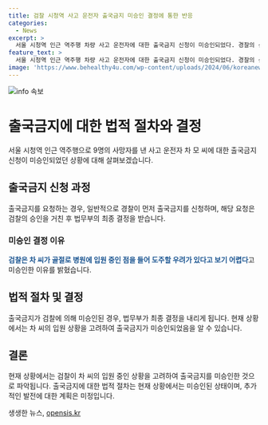 ```yaml
---
title: 검찰 시청역 사고 운전자 출국금지 미승인 결정에 통한 반응
categories:
  - News
excerpt: >
  서울 시청역 인근 역주행 차량 사고 운전자에 대한 출국금지 신청이 미승인되었다. 경찰의 신청은 검찰에 의해 미승인되었으며, 차 씨가 병원에 입원 중이고 도주할 우려가 없다는 이유를 들었다. 9명의 사망자를 낸 사고 운전자에 대한 사회적 관심이 커지고 있는 가운데 이러한 결정에 대한 논란이 예상된다.
feature_text: >
  서울 시청역 인근 역주행 차량 사고 운전자에 대한 출국금지 신청이 미승인되었다. 경찰의 신청은 검찰에 의해 미승인되었으며, 차 씨가 병원에 입원 중이고 도주할 우려가 없다는 이유를 들었다. 9명의 사망자를 낸 사고 운전자에 대한 사회적 관심이 커지고 있는 가운데 이러한 결정에 대한 논란이 예상된다.
image: 'https://www.behealthy4u.com/wp-content/uploads/2024/06/koreanews.jpg'
---
```


<p><img src="https://www.behealthy4u.com/wp-content/uploads/2024/06/koreanews.jpg" alt="info 속보" /></p>

<h1>출국금지에 대한 법적 절차와 결정</h1>

<p data-ke-size="size16">서울 시청역 인근 역주행으로 9명의 사망자를 낸 사고 운전자 차 모 씨에 대한 출국금지 신청이 미승인되었던 상황에 대해 살펴보겠습니다.</p>

<h2 data-ke-size="size26">출국금지 신청 과정</h2>

<p data-ke-size="size16">출국금지를 요청하는 경우, 일반적으로 경찰이 먼저 출국금지를 신청하며, 해당 요청은 검찰의 승인을 거친 후 법무부의 최종 결정을 받습니다.</p>

<h3>미승인 결정 이유</h3>

<p data-ke-size="size16"><b><span style="color: #1a5490;">검찰은 차 씨가 골절로 병원에 입원 중인 점을 들어 도주할 우려가 있다고 보기 어렵다</span></b>고 미승인한 이유를 밝혔습니다.</p>

<h2 data-ke-size="size26">법적 절차 및 결정</h2>

<p data-ke-size="size16">출국금지가 검찰에 의해 미승인된 경우, 법무부가 최종 결정을 내리게 됩니다. 현재 상황에서는 차 씨의 입원 상황을 고려하여 출국금지가 미승인되었음을 알 수 있습니다.</p>

<h2 data-ke-size="size26">결론</h2>

<p data-ke-size="size16">현재 상황에서는 검찰이 차 씨의 입원 중인 상황을 고려하여 출국금지를 미승인한 것으로 파악됩니다. 출국금지에 대한 법적 절차는 현재 상황에서는 미승인된 상태이며, 추가적인 발전에 대한 계획은 미정입니다.</p>
생생한 뉴스, <a href="https://opensis.kr" rel="dofollow">opensis.kr</a>


